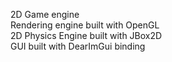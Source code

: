 2D Game engine <br>
Rendering engine built with OpenGL <br>
2D Physics Engine built with JBox2D <br>
GUI built with DearImGui binding
